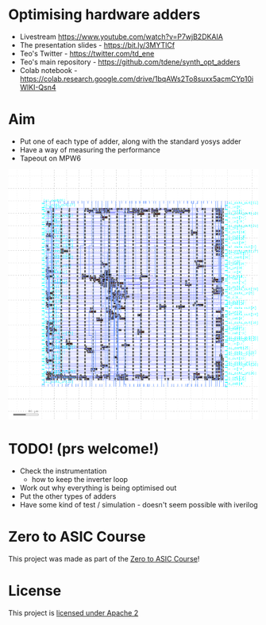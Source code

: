 # Optimising hardware adders

* Livestream https://www.youtube.com/watch?v=P7wjB2DKAIA
* The presentation slides - https://bit.ly/3MYTlCf
* Teo's Twitter - https://twitter.com/td_ene
* Teo's main repository - https://github.com/tdene/synth_opt_adders
* Colab notebook - https://colab.research.google.com/drive/1bqAWs2To8suxx5acmCYp10iWlKI-Qsn4

# Aim

* Put one of each type of adder, along with the standard yosys adder
* Have a way of measuring the performance
* Tapeout on MPW6

![adders](docs/adder.png)

# TODO! (prs welcome!)

* Check the instrumentation
    * how to keep the inverter loop
* Work out why everything is being optimised out
* Put the other types of adders
* Have some kind of test / simulation - doesn't seem possible with iverilog

# Zero to ASIC Course

This project was made as part of the [Zero to ASIC Course](https://zerotoasiccourse.com)!

# License

This project is [licensed under Apache 2](LICENSE)
